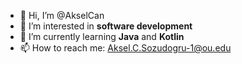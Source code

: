 - 👋 Hi, I’m @AkselCan
- 👀 I’m interested in **software development**
- 🌱 I’m currently learning **Java** and **Kotlin**
- 📫 How to reach me: Aksel.C.Sozudogru-1@ou.edu

<!---
AkselCan/AkselCan is a ✨ special ✨ repository because its `README.md` (this file) appears on your GitHub profile.
You can click the Preview link to take a look at your changes.
--->
